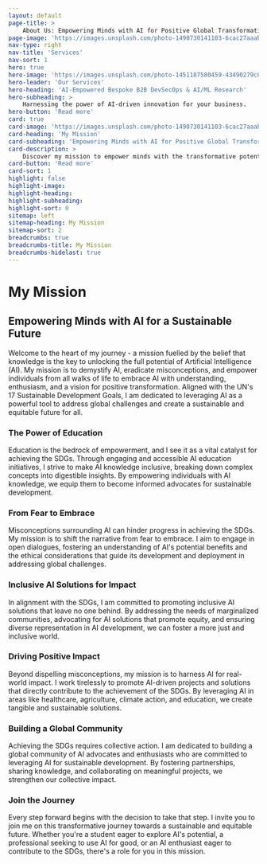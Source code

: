 ```yaml
---
layout: default
page-title: >
    About Us: Empowering Minds with AI for Positive Global Transformation
page-image: 'https://images.unsplash.com/photo-1490730141103-6cac27aaab94?ixlib=rb-4.0.3&ixid=M3wxMjA3fDB8MHxwaG90by1wYWdlfHx8fGVufDB8fHx8fA%3D%3D&auto=format&fit=crop&w=2070&q=80'
nav-type: right
nav-title: 'Services'
nav-sort: 1
hero: true
hero-image: 'https://images.unsplash.com/photo-1451187580459-43490279c0fa?ixlib=rb-4.0.3&ixid=M3wxMjA3fDB8MHxwaG90by1wYWdlfHx8fGVufDB8fHx8fA%3D%3D&auto=format&fit=crop&w=2072&q=80'
hero-leader: 'Our Services'
hero-heading: 'AI-Empowered Bespoke B2B DevSecOps & AI/ML Research'
hero-subheading: >
    Harnessing the power of AI-driven innovation for your business.
hero-button: 'Read more'
card: true
card-image: 'https://images.unsplash.com/photo-1490730141103-6cac27aaab94?ixlib=rb-4.0.3&ixid=M3wxMjA3fDB8MHxwaG90by1wYWdlfHx8fGVufDB8fHx8fA%3D%3D&auto=format&fit=crop&w=2070&q=80'
card-heading: 'My Mission'
card-subheading: 'Empowering Minds with AI for Positive Global Transformation'
card-description: >
    Discover my mission to empower minds with the transformative potential of Artificial Intelligence (AI) for positive global change. Explore how AI can revolutionize education, demystify its complexities, and create AI-empowered innovators who shape a better tomorrow.
card-button: 'Read more'
card-sort: 1
highlight: false
highlight-image: 
highlight-heading: 
highlight-subheading: 
highlight-sort: 0
sitemap: left
sitemap-heading: My Mission
sitemap-sort: 2
breadcrumbs: true
breadcrumbs-title: My Mission
breadcrumbs-hidelast: true
---
```


# My Mission

## Empowering Minds with AI for a Sustainable Future

Welcome to the heart of my journey - a mission fuelled by the belief that knowledge is the key to unlocking the full potential of Artificial Intelligence (AI). My mission is to demystify AI, eradicate misconceptions, and empower individuals from all walks of life to embrace AI with understanding, enthusiasm, and a vision for positive transformation. Aligned with the UN's 17 Sustainable Development Goals, I am dedicated to leveraging AI as a powerful tool to address global challenges and create a sustainable and equitable future for all.

### The Power of Education

Education is the bedrock of empowerment, and I see it as a vital catalyst for achieving the SDGs. Through engaging and accessible AI education initiatives, I strive to make AI knowledge inclusive, breaking down complex concepts into digestible insights. By empowering individuals with AI knowledge, we equip them to become informed advocates for sustainable development.

### From Fear to Embrace

Misconceptions surrounding AI can hinder progress in achieving the SDGs. My mission is to shift the narrative from fear to embrace. I aim to engage in open dialogues, fostering an understanding of AI's potential benefits and the ethical considerations that guide its development and deployment in addressing global challenges.

### Inclusive AI Solutions for Impact

In alignment with the SDGs, I am committed to promoting inclusive AI solutions that leave no one behind. By addressing the needs of marginalized communities, advocating for AI solutions that promote equity, and ensuring diverse representation in AI development, we can foster a more just and inclusive world.

### Driving Positive Impact

Beyond dispelling misconceptions, my mission is to harness AI for real-world impact. I work tirelessly to promote AI-driven projects and solutions that directly contribute to the achievement of the SDGs. By leveraging AI in areas like healthcare, agriculture, climate action, and education, we create tangible and sustainable solutions.

### Building a Global Community

Achieving the SDGs requires collective action. I am dedicated to building a global community of AI advocates and enthusiasts who are committed to leveraging AI for sustainable development. By fostering partnerships, sharing knowledge, and collaborating on meaningful projects, we strengthen our collective impact.

### Join the Journey

Every step forward begins with the decision to take that step. I invite you to join me on this transformative journey towards a sustainable and equitable future. Whether you're a student eager to explore AI's potential, a professional seeking to use AI for good, or an AI enthusiast eager to contribute to the SDGs, there's a role for you in this mission.
